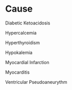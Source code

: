 # Cause

Diabetic Ketoacidosis

Hypercalcemia

Hyperthyroidism

Hypokalemia

Myocardial Infarction

Myocarditis

Ventricular Pseudoaneurythm

